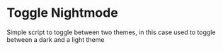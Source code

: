# Toggle Nightmode
Simple script to toggle between two themes, in this case used to toggle between a dark and a light theme